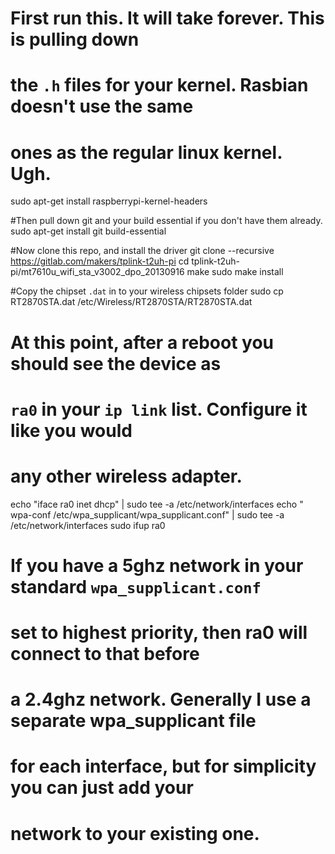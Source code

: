# First run this. It will take forever. This is pulling down
# the `.h` files for your kernel. Rasbian doesn't use the same
# ones as the regular linux kernel. Ugh.
sudo apt-get install raspberrypi-kernel-headers

#Then pull down git and your build essential if you don't have them already.
sudo apt-get install git build-essential

#Now clone this repo, and install the driver
git clone --recursive https://gitlab.com/makers/tplink-t2uh-pi
cd tplink-t2uh-pi/mt7610u_wifi_sta_v3002_dpo_20130916
make
sudo make install

#Copy the chipset `.dat` in to your wireless chipsets folder
sudo cp RT2870STA.dat  /etc/Wireless/RT2870STA/RT2870STA.dat

# At this point, after a reboot you should see the device as
# `ra0` in your `ip link` list. Configure it like you would
# any other wireless adapter.
echo "iface ra0 inet dhcp" | sudo tee -a /etc/network/interfaces
echo "	wpa-conf /etc/wpa_supplicant/wpa_supplicant.conf" | sudo tee -a /etc/network/interfaces
sudo ifup ra0

# If you have a 5ghz network in your standard `wpa_supplicant.conf`
# set to highest priority, then ra0 will connect to that before
# a 2.4ghz network. Generally I use a separate wpa_supplicant file
# for each interface, but for simplicity you can just add your
# network to your existing one.